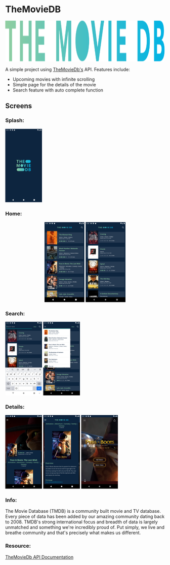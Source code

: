 # TheMovieDB

<p align="center">
  <img src="images/logo_the_movie_db.svg" width="512px" height="128px"/>
</p>

A simple project using [TheMovieDb's](https://www.themoviedb.org/) API.
Features include:
- Upcoming movies with infinite scrolling
- Simple page for the details of the movie
- Search feature with auto complete function

## Screens
### Splash:
<p align="left">
  <img src="images/ss_splash.png" width="23%"/>
</p>

### Home:
<p align="center">
  <img src="images/ss_home_1.png" width="25%"/>
  <img src="images/ss_home_2.png" width="25%"/>
</p>

### Search:
<p align="left">
  <img src="images/ss_search_1.png" width="23%"/>
  <img src="images/ss_search_2.png" width="23%"/>
</p>

### Details:
<p align="left">
  <img src="images/ss_details_1.png" width="23%"/>
  <img src="images/ss_details_2.png" width="23%"/>
  <img src="images/ss_details_3.png" width="23%"/>
</p>

### Info:
The Movie Database (TMDB) is a community built movie and TV database. Every piece of data has been added by our amazing community
dating back to 2008. TMDB's strong international focus and breadth of data is largely unmatched and something we're
incredibly proud of. Put simply, we live and breathe community and that's precisely what makes us different.

### Resource:
[TheMovieDb API Documentation](https://developers.themoviedb.org/3/getting-started/introduction)
